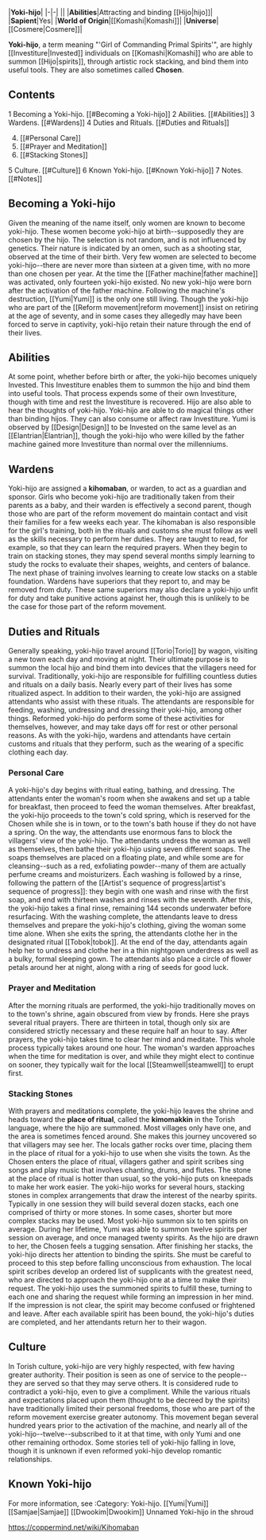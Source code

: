 |**Yoki-hijo**|
|-|-|
||
|**Abilities**|Attracting and binding [[Hijo\|hijo]]|
|**Sapient**|Yes|
|**World of Origin**|[[Komashi\|Komashi]]|
|**Universe**|[[Cosmere\|Cosmere]]|

**Yoki-hijo**, a term meaning "'Girl of Commanding Primal Spirits'", are highly [[Investiture\|Invested]] individuals on [[Komashi\|Komashi]] who are able to summon [[Hijo\|spirits]], through artistic rock stacking, and bind them into useful tools. They are also sometimes called **Chosen**.

## Contents

1 Becoming a Yoki-hijo. [[#Becoming a Yoki-hijo]] 
2 Abilities. [[#Abilities]] 
3 Wardens. [[#Wardens]] 
4 Duties and Rituals. [[#Duties and Rituals]] 

4. [[#Personal Care]] 
4. [[#Prayer and Meditation]] 
4. [[#Stacking Stones]] 


5 Culture. [[#Culture]] 
6 Known Yoki-hijo. [[#Known Yoki-hijo]] 
7 Notes. [[#Notes]] 


## Becoming a Yoki-hijo
Given the meaning of the name itself, only women are known to become yoki-hijo. These women become yoki-hijo at birth--supposedly they are chosen by the hijo. The selection is not random, and is not influenced by genetics. Their nature is indicated by an omen, such as a shooting star, observed at the time of their birth. Very few women are selected to become yoki-hijo--there are never more than sixteen at a given time, with no more than one chosen per year. At the time the [[Father machine\|father machine]] was activated, only fourteen yoki-hijo existed. No new yoki-hijo were born after the activation of the father machine. Following the machine's destruction, [[Yumi\|Yumi]] is the only one still living.
Though the yoki-hijo who are part of the [[Reform movement\|reform movement]] insist on retiring at the age of seventy, and in some cases they allegedly may have been forced to serve in captivity, yoki-hijo retain their nature through the end of their lives.

## Abilities
At some point, whether before birth or after, the yoki-hijo becomes uniquely Invested. This Investiture enables them to summon the hijo and bind them into useful tools. That process expends some of their own Investiture, though with time and rest the Investiture is recovered. Hijo are also able to hear the thoughts of yoki-hijo.
Yoki-hijo are able to do magical things other than binding hijos. They can also consume or affect raw Investiture. Yumi is observed by [[Design\|Design]] to be Invested on the same level as an [[Elantrian\|Elantrian]], though the yoki-hijo who were killed by the father machine gained more Investiture than normal over the millenniums.

## Wardens
Yoki-hijo are assigned a **kihomaban**, or warden, to act as a guardian and sponsor. Girls who become yoki-hijo are traditionally taken from their parents as a baby, and their warden is effectively a second parent, though those who are part of the reform movement do maintain contact and visit their families for a few weeks each year. The kihomaban is also responsible for the girl's training, both in the rituals and customs she must follow as well as the skills necessary to perform her duties. They are taught to read, for example, so that they can learn the required prayers. When they begin to train on stacking stones, they may spend several months simply learning to study the rocks to evaluate their shapes, weights, and centers of balance. The next phase of training involves learning to create low stacks on a stable foundation.
Wardens have superiors that they report to, and may be removed from duty. These same superiors may also declare a yoki-hijo unfit for duty and take punitive actions against her, though this is unlikely to be the case for those part of the reform movement.

## Duties and Rituals
Generally speaking, yoki-hijo travel around [[Torio\|Torio]] by wagon, visiting a new town each day and moving at night. Their ultimate purpose is to summon the local hijo and bind them into devices that the villagers need for survival.
Traditionally, yoki-hijo are responsible for fulfilling countless duties and rituals on a daily basis. Nearly every part of their lives has some ritualized aspect. In addition to their warden, the yoki-hijo are assigned attendants who assist with these rituals. The attendants are responsible for feeding, washing, undressing and dressing their yoki-hijo, among other things. Reformed yoki-hijo do perform some of these activities for themselves, however, and may take days off for rest or other personal reasons. As with the yoki-hijo, wardens and attendants have certain customs and rituals that they perform, such as the wearing of a specific clothing each day.

### Personal Care
A yoki-hijo's day begins with ritual eating, bathing, and dressing. The attendants enter the woman's room when she awakens and set up a table for breakfast, then proceed to feed the woman themselves.
After breakfast, the yoki-hijo proceeds to the town's cold spring, which is reserved for the Chosen while she is in town, or to the town's bath house if they do not have a spring. On the way, the attendants use enormous fans to block the villagers' view of the yoki-hijo. The attendants undress the woman as well as themselves, then bathe their yoki-hijo using seven different soaps. The soaps themselves are placed on a floating plate, and while some are for cleansing--such as a red, exfoliating powder--many of them are actually perfume creams and moisturizers. Each washing is followed by a rinse, following the pattern of the [[Artist's sequence of progress\|artist's sequence of progress]]: they begin with one wash and rinse with the first soap, and end with thirteen washes and rinses with the seventh. After this, the yoki-hijo takes a final rinse, remaining 144 seconds underwater before resurfacing.
With the washing complete, the attendants leave to dress themselves and prepare the yoki-hijo's clothing, giving the woman some time alone. When she exits the spring, the attendants clothe her in the designated ritual [[Tobok\|tobok]].
At the end of the day, attendants again help her to undress and clothe her in a thin nightgown underdress as well as a bulky, formal sleeping gown. The attendants also place a circle of flower petals around her at night, along with a ring of seeds for good luck.

### Prayer and Meditation
After the morning rituals are performed, the yoki-hijo traditionally moves on to the town's shrine, again obscured from view by fronds. Here she prays several ritual prayers. There are thirteen in total, though only six are considered strictly necessary and these require half an hour to say. After prayers, the yoki-hijo takes time to clear her mind and meditate. This whole process typically takes around one hour. The woman's warden approaches when the time for meditation is over, and while they might elect to continue on sooner, they typically wait for the local [[Steamwell\|steamwell]] to erupt first.

### Stacking Stones
With prayers and meditations complete, the yoki-hijo leaves the shrine and heads toward the **place of ritual**, called the **kimomakkin** in the Torish language, where the hijo are summoned. Most villages only have one, and the area is sometimes fenced around. She makes this journey uncovered so that villagers may see her. The locals gather rocks over time, placing them in the place of ritual for a yoki-hijo to use when she visits the town. As the Chosen enters the place of ritual, villagers gather and spirit scribes sing songs and play music that involves chanting, drums, and flutes. The stone at the place of ritual is hotter than usual, so the yoki-hijo puts on kneepads to make her work easier.
The yoki-hijo works for several hours, stacking stones in complex arrangements that draw the interest of the nearby spirits. Typically in one session they will build several dozen stacks, each one comprised of thirty or more stones. In some cases, shorter but more complex stacks may be used. Most yoki-hijo summon six to ten spirits on average. During her lifetime, Yumi was able to summon twelve spirits per session on average, and once managed twenty spirits. As the hijo are drawn to her, the Chosen feels a tugging sensation.
After finishing her stacks, the yoki-hijo directs her attention to binding the spirits. She must be careful to proceed to this step before falling unconscious from exhaustion. The local spirit scribes develop an ordered list of supplicants with the greatest need, who are directed to approach the yoki-hijo one at a time to make their request. The yoki-hijo uses the summoned spirits to fulfill these, turning to each one and sharing the request while forming an impression in her mind. If the impression is not clear, the spirit may become confused or frightened and leave. After each available spirit has been bound, the yoki-hijo's duties are completed, and her attendants return her to their wagon.

## Culture
In Torish culture, yoki-hijo are very highly respected, with few having greater authority. Their position is seen as one of service to the people--they are served so that they may serve others. It is considered rude to contradict a yoki-hijo, even to give a compliment. While the various rituals and expectations placed upon them (thought to be decreed by the spirits) have traditionally limited their personal freedoms, those who are part of the reform movement exercise greater autonomy. This movement began several hundred years prior to the activation of the machine, and nearly all of the yoki-hijo--twelve--subscribed to it at that time, with only Yumi and one other remaining orthodox.
Some stories tell of yoki-hijo falling in love, though it is unknown if even reformed yoki-hijo develop romantic relationships.

## Known Yoki-hijo
For more information, see :Category: Yoki-hijo.
[[Yumi\|Yumi]]
[[Samjae\|Samjae]]
[[Dwookim\|Dwookim]]
Unnamed Yoki-hijo in the shroud


https://coppermind.net/wiki/Kihomaban